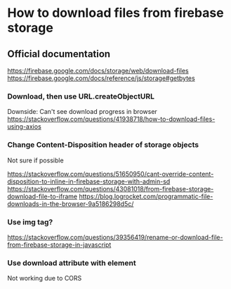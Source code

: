 # How to download files from firebase storage

## Official documentation
https://firebase.google.com/docs/storage/web/download-files
https://firebase.google.com/docs/reference/js/storage#getbytes

### Download, then use URL.createObjectURL
Downside: Can't see download progress in browser
https://stackoverflow.com/questions/41938718/how-to-download-files-using-axios

### Change Content-Disposition header of storage objects
Not sure if possible

https://stackoverflow.com/questions/51650950/cant-override-content-disposition-to-inline-in-firebase-storage-with-admin-sd
https://stackoverflow.com/questions/43081018/from-firebase-storage-download-file-to-iframe
https://blog.logrocket.com/programmatic-file-downloads-in-the-browser-9a5186298d5c/

### Use img tag?
https://stackoverflow.com/questions/39356419/rename-or-download-file-from-firebase-storage-in-javascript

### Use download attribute with <a> element
Not working due to CORS
